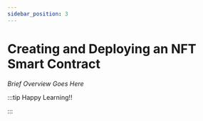 ```yaml
---
sidebar_position: 3
---
```


# Creating and Deploying an NFT Smart Contract

_Brief Overview Goes Here_

:::tip Happy Learning!!

<QuestButton text="Go To Quest" link="" />

:::
